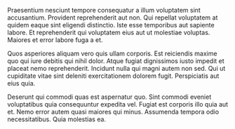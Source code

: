 Praesentium nesciunt tempore consequatur a illum voluptatem sint accusantium. Provident reprehenderit aut non. Qui repellat voluptatem at quidem eaque sint eligendi distinctio. Iste esse temporibus aut sapiente labore. Et reprehenderit qui voluptatem eius aut ut molestiae voluptas. Maiores et error labore fuga a et.
 Quos asperiores aliquam vero quis ullam corporis. Est reiciendis maxime quo qui iure debitis qui nihil dolor. Atque fugiat dignissimos iusto impedit et placeat nemo reprehenderit. Incidunt nulla qui magni autem non sed. Qui ut cupiditate vitae sint deleniti exercitationem dolorem fugit. Perspiciatis aut eius quia.
 Deserunt qui commodi quas est aspernatur quo. Sint commodi eveniet voluptatibus quia consequuntur expedita vel. Fugiat est corporis illo quia aut et. Nemo error autem quasi maiores qui minus. Assumenda tempora odio necessitatibus. Quia molestias ea.
